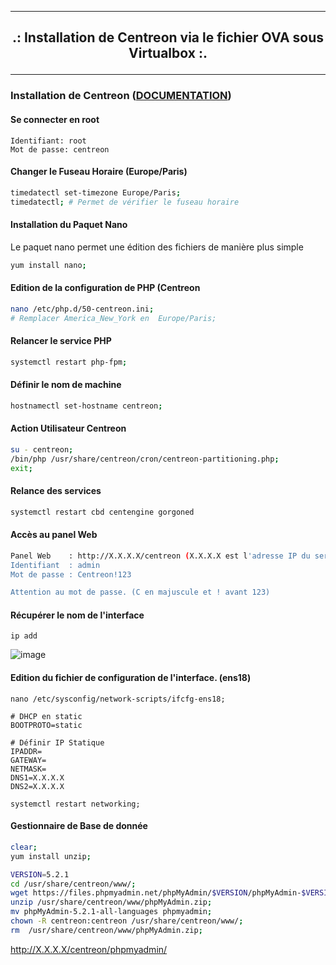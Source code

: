 -----------------------------------------------------------------------------------------------------------------------------------------------------------------------------------------
## <p align='center'> .: Installation de Centreon via le fichier OVA sous Virtualbox :. </p>

-----------------------------------------------------------------------------------------------------------------------------------------------------------------------------------------
### Installation de Centreon ([DOCUMENTATION](https://docs.centreon.com/fr/docs/installation/installation-of-a-central-server/using-virtual-machines))
#### Se connecter en root
```
Identifiant: root
Mot de passe: centreon
```
#### Changer le Fuseau Horaire (Europe/Paris)
```bash
timedatectl set-timezone Europe/Paris;
timedatectl; # Permet de vérifier le fuseau horaire
```

#### Installation du Paquet Nano
Le paquet nano permet une édition des fichiers de manière plus simple
```bash
yum install nano;
```

#### Edition de la configuration de PHP (Centreon
```bash
nano /etc/php.d/50-centreon.ini;
# Remplacer America_New_York en  Europe/Paris;
```

#### Relancer le service PHP
```bash
systemctl restart php-fpm;
```

#### Définir le nom de machine
```bash
hostnamectl set-hostname centreon;
```

#### Action Utilisateur Centreon
```bash
su - centreon;
/bin/php /usr/share/centreon/cron/centreon-partitioning.php;
exit;
```

#### Relance des services
```bash
systemctl restart cbd centengine gorgoned
```

#### Accès au panel Web
```bash
Panel Web    : http://X.X.X.X/centreon (X.X.X.X est l'adresse IP du serveur)
Identifiant  : admin
Mot de passe : Centreon!123

Attention au mot de passe. (C en majuscule et ! avant 123)
```



#### Récupérer le nom de l'interface
```
ip add
```
![image](https://github.com/dexter74/Linux/assets/35907/ceae8889-089d-41b1-8677-114a587e55c7)


#### Edition du fichier de configuration de l'interface. (ens18)
```
nano /etc/sysconfig/network-scripts/ifcfg-ens18;
```

```
# DHCP en static
BOOTPROTO=static

# Définir IP Statique
IPADDR=
GATEWAY=
NETMASK=
DNS1=X.X.X.X
DNS2=X.X.X.X
```

```
systemctl restart networking;
```


#### Gestionnaire de Base de donnée
```bash
clear;
yum install unzip;

VERSION=5.2.1
cd /usr/share/centreon/www/;
wget https://files.phpmyadmin.net/phpMyAdmin/$VERSION/phpMyAdmin-$VERSION-all-languages.zip -O  /usr/share/centreon/www/phpMyAdmin.zip;
unzip /usr/share/centreon/www/phpMyAdmin.zip;
mv phpMyAdmin-5.2.1-all-languages phpmyadmin;
chown -R centreon:centreon /usr/share/centreon/www/;
rm  /usr/share/centreon/www/phpMyAdmin.zip;
```

http://X.X.X.X/centreon/phpmyadmin/

